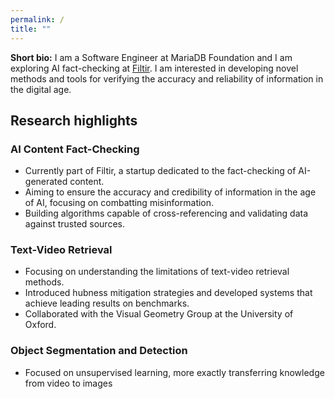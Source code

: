 ```yaml
---
permalink: /
title: ""
---
```


**Short bio:** I am a Software Engineer at MariaDB Foundation and I am exploring AI fact-checking at [Filtir](http://filtir.com). I am interested in developing novel methods and tools for verifying the accuracy and reliability of information in the digital age.

## Research highlights

### AI Content Fact-Checking
- Currently part of Filtir, a startup dedicated to the fact-checking of AI-generated content.
- Aiming to ensure the accuracy and credibility of information in the age of AI, focusing on combatting misinformation.
- Building algorithms capable of cross-referencing and validating data against trusted sources.

### Text-Video Retrieval
- Focusing on understanding the limitations of text-video retrieval methods.
- Introduced hubness mitigation strategies and developed systems that achieve leading results on benchmarks.
- Collaborated with the Visual Geometry Group at the University of Oxford.

### Object Segmentation and Detection
- Focused on unsupervised learning, more exactly transferring knowledge from video to images
